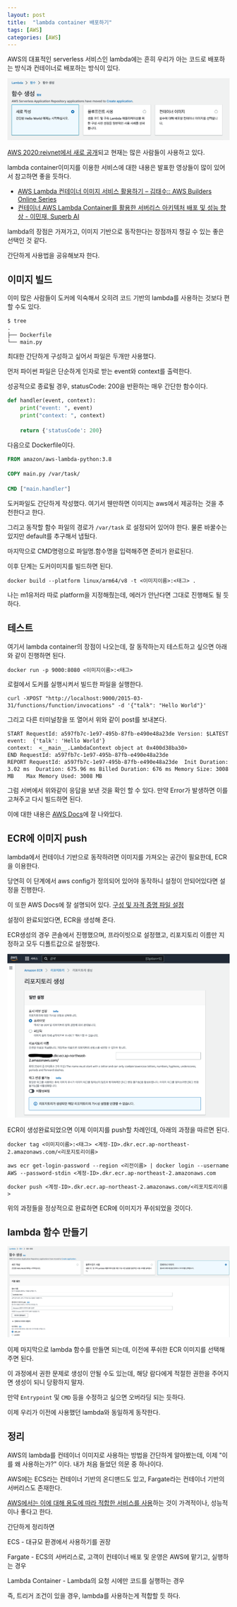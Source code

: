 ```yaml
---
layout: post
title:  "lambda container 배포하기"
tags: [AWS]
categories: [AWS]
---
```


AWS의 대표적인 serverless 서비스인 lambda에는 흔히 우리가 아는 코드로 배포하는 방식과 컨테이너로 배포하는 방식이 있다.

<p align="center"><img src="/assets/img/post_img/lambda-container-1.png"></p>

[AWS 2020:reivnet에서 새로 공개](https://aws.amazon.com/ko/blogs/korea/new-for-aws-lambda-container-image-support/)되고 현재는 많은 사람들이 사용하고 있다.

lambda container이미지를 이용한 서비스에 대한 내용은 발표한 영상들이 많이 있어서 참고하면 좋을 듯하다.

- [AWS Lambda 컨테이너 이미지 서비스 활용하기 – 김태수:: AWS Builders Online Series](https://www.youtube.com/watch?v=tTg9Lp7Sqok&ab_channel=AmazonWebServicesKorea)
- [컨테이너 AWS Lambda Container를 활용한 서버리스 아키텍처 배포 및 성능 향상 - 이민재, Superb AI](https://www.youtube.com/watch?v=FTei6vum5kE&ab_channel=AWS%ED%95%9C%EA%B5%AD%EC%82%AC%EC%9A%A9%EC%9E%90%EB%AA%A8%EC%9E%84-AWSKRUG)

lambda의 장점은 가져가고, 이미지 기반으로 동작한다는 장점까지 챙길 수 있는 좋은 선택인 것 같다.



간단하게 사용법을 공유해보자 한다.



## 이미지 빌드

이미 많은 사람들이 도커에 익숙해서 오히려 코드 기반의 lambda를 사용하는 것보다 편할 수도 있다.

```shell
$ tree
.
├── Dockerfile
└── main.py
```

최대한 간단하게 구성하고 싶어서 파일은 두개만 사용했다.



먼저 파이썬 파일은 단순하게 인자로 받는 event와 context를 출력한다.

성공적으로 종료될 경우, statusCode: 200을 반환하는 매우 간단한 함수이다.

```python
def handler(event, context):
    print("event: ", event)
    print("context: ", context)

    return {'statusCode': 200}
```



다음으로 Dockerfile이다.

```dockerfile
FROM amazon/aws-lambda-python:3.8

COPY main.py /var/task/

CMD ["main.handler"]
```

도커파일도 간단하게 작성했다. 여기서 웬만하면 이미지는 aws에서 제공하는 것을 추천한다고 한다.

그리고 동작할 함수 파일의 경로가 `/var/task` 로 설정되어 있어야 한다. 물론 바꿀수는 있지만 default를 추구해서 냅뒀다.

마지막으로 CMD명령으로 파일명.함수명을 입력해주면 준비가 완료된다.



이후 단계는 도커이미지를 빌드하면 된다.

```shell
docker build --platform linux/arm64/v8 -t <이미지이름>:<태그> .
```

나는 m1유저라 따로 platform을 지정해줬는데, 에러가 안난다면 그대로 진행해도 될 듯 하다.





## 테스트

여기서 lambda container의 장점이 나오는데, 잘 동작하는지 테스트하고 싶으면 아래와 같이 진행하면 된다.

```shell
docker run -p 9000:8080 <이미지이름>:<태그>
```

로컬에서 도커를 실행시켜서 빌드한 파일을 실행한다.



```shell
curl -XPOST "http://localhost:9000/2015-03-31/functions/function/invocations" -d '{"talk": "Hello World"}'
```

그리고 다른 터미널창을 또 열어서 위와 같이 post를 보내본다.



```shell
START RequestId: a597fb7c-1e97-495b-87fb-e490e48a23de Version: $LATEST
event:  {'talk': 'Hello World'}
context:  <__main__.LambdaContext object at 0x400d38ba30>
END RequestId: a597fb7c-1e97-495b-87fb-e490e48a23de
REPORT RequestId: a597fb7c-1e97-495b-87fb-e490e48a23de	Init Duration: 3.02 ms	Duration: 675.96 ms	Billed Duration: 676 ms	Memory Size: 3008 MB	Max Memory Used: 3008 MB
```

그럼 서버에서 위와같이 응답을 보낸 것을 확인 할 수 있다. 만약 Error가 발생하면 이를 고쳐주고 다시 빌드하면 된다.

이에 대한 내용은 [AWS Docs](https://docs.aws.amazon.com/ko_kr/lambda/latest/dg/images-test.html)에 잘 나와있다.



## ECR에 이미지 push

lambda에서 컨테이너 기반으로 동작하려면 이미지를 가져오는 공간이 필요한데, ECR을 이용한다.

당연히 이 단계에서 aws config가 정의되어 있어야 동작하니 설정이 안되어있다면 설정을 진행한다.

이 또한 AWS Docs에 잘 설명되어 있다. [구성 및 자격 증명 파일 설정](https://docs.aws.amazon.com/ko_kr/cli/latest/userguide/cli-configure-files.html)



설정이 완료되었다면, ECR을 생성해 준다.

ECR생성의 경우 콘솔에서 진행했으며, 프라이빗으로 설정했고, 리포지토리 이름만 지정하고 모두 디폴트값으로 설정했다.

<p align="center"><img src="/assets/img/post_img/lambda-container-2.png"></p>



ECR이 생성완료되었으면 이제 이미지를 push할 차례인데, 아래의 과정을 따르면 된다.


```shell
docker tag <이미지이름>:<태그> <계정-ID>.dkr.ecr.ap-northeast-2.amazonaws.com/<리포지토리이름>
```



```shell
aws ecr get-login-password --region <리전이름> | docker login --username AWS --password-stdin <계정-ID>.dkr.ecr.ap-northeast-2.amazonaws.com
```



```shell
docker push <계정-ID>.dkr.ecr.ap-northeast-2.amazonaws.com/<리포지토리이름>
```

위의 과정들을 정상적으로 완료하면 ECR에 이미지가 푸쉬되었을 것이다.



## lambda 함수 만들기

<p align="center"><img src="/assets/img/post_img/lambda-container-3.png"></p>



이제 마지막으로 lambda 함수를 만들면 되는데, 이전에 푸쉬한 ECR 이미지를 선택해주면 된다.

이 과정에서 권한 문제로 생성이 안될 수도 있는데, 해당 람다에게 적절한 권한을 주어지면 생성이 되니 당황하지 말자.

만약 `Entrypoint` 및 `CMD` 등을 수정하고 싶으면 오버라딩 되는 듯하다.



이제 우리가 이전에 사용했던 lambda와 동일하게 동작한다.



## 정리

AWS의 lambda를 컨테이너 이미지로 사용하는 방법을 간단하게 알아봤는데, 이제 "이를 왜 사용하는가?" 이다. 내가 처음 들었던 의문 중 하나이다.

AWS에는 ECS라는 컨테이너 기반의 온디맨드도 있고, Fargate라는 컨테이너 기반의 서버리스도 존재한다.

[AWS에서는 이에 대해 용도에 따라 적합한 서비스를 사용](https://aws.amazon.com/ko/blogs/korea/how-to-choose-aws-container-services/)하는 것이 가격적이나, 성능적이나 좋다고 한다.



간단하게 정리하면

ECS - 대규모 환경에서 사용하기를 권장

Fargate - ECS의 서버리스로, 고객이 컨테이너 배포 및 운영은 AWS에 맡기고, 실행하는 경우

Lambda Container - Lambda의 요청 시에만 코드를 실행하는 경우



즉, 트리거 조건이 있을 경우, lambda를 사용하는게 적합할 듯 하다.
